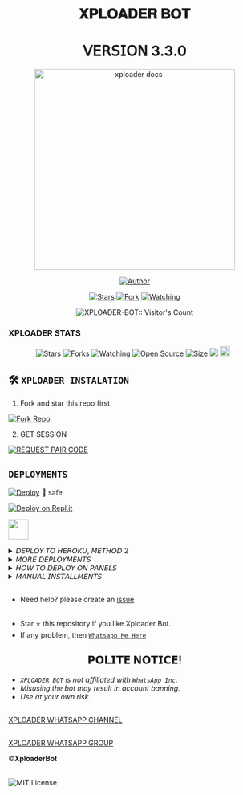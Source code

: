 <h1 align="center"> 𝐗𝐏𝐋𝐎𝐀𝐃𝐄𝐑 𝐁𝐎𝐓 </h1>
<h1 align="center"> 𝖵𝖤𝖱𝖲𝖨𝖮𝖭 3.3.0 </h1>

<p align="center">
  <a href="https://github.com/Dark-Xploit/XPLOADER-BOT">
    <img alt="xploader docs" height="400" src="https://i.ibb.co/DRW8wCV/Xploader4.jpg">
  </a>
</p>
    
   
  
</a>
</p>
<p align="center">
<a href="https://github.com/Dark-Xploit"><img title="Author" src="https://img.shields.io/badge/XPLOADER-BOT-skyblue?style=for-the-badge&logo=telegram"></a>
<p/>
<p align="center">
<a href="https://github.com/Dark-Xploit/XPLOADER-BOT/stargazers/"><img title="Stars" src="https://img.shields.io/github/stars/Dark-Xploit/XPLOADER-BOT?&style=social"></a>
<a href="https://github.com/Dark-Xploit/XPLOADER-BOT/network/members"><img title="Fork" src="https://img.shields.io/github/forks/Dark-Xploit/XPLOADER-BOT?style=social"></a>
<a href="https://github.com/Dark-Xploit/XPLOADER-BOT/watchers"><img title="Watching" src="https://img.shields.io/github/watchers/Dark-Xploit/XPLOADER-BOT?label=Watching&style=social"></a>
</p>
<p align="center"><img src="https://profile-counter.glitch.me/{Dark-Xploit}/count.svg" alt="XPLOADER-BOT:: Visitor's Count" /></p>


<h3>XPLOADER STATS</h3>

<p align="center">
<a href="https://github.com/Dark-Xploit/XPLOADER-BOT/stargazers/"><img title="Stars" src="https://img.shields.io/github/stars/Dark-Xploit/XPLOADER-BOT?color=orange&style=flat-square"></a>
<a href="https://github.com/Dark-Xploit/XPLOADER-BOT/network/members"><img title="Forks" src="https://img.shields.io/github/forks/Dark-Xploit/XPLOADER-BOT?color=orange&style=flat-square"></a>
<a href="https://github.com/Dark-Xploit/XPLOADER-BOT/watchers"><img title="Watching" src="https://img.shields.io/github/watchers/Dark-Xploit/XPLOADER-BOT?label=Watchers&color=orange&style=flat-square"></a>
<a href="https://github.com/Dark-Xploit/XPLOADER-BOT"><img title="Open Source" src="https://img.shields.io/badge/Author-Tylor-orange?v=103"></a>
<a href="https://github.com/Dark-Xploit/XPLOADER-BOT/"><img title="Size" src="https://img.shields.io/github/repo-size/Dark-Xploit/XPLOADER-BOT?style=flat-square&color=orange"></a>
<a href="https://hits.seeyoufarm.com"><img src="https://hits.seeyoufarm.com/api/count/incr/badge.svg?url=https%3A%2F%2Fgithub.com%2FDark-Xploit%2FXPLOADER-BOT&count_bg=%23FFA500&title_bg=%23555555&icon=probot.svg&icon_color=%23FFA500&title=hits&edge_flat=false"/></a>
<a href="https://github.com/Dark-Xploit/XPLOADER-BOT/graphs/commit-activity"><img height="20" src="https://img.shields.io/badge/Maintained%3F-Yes-orange.svg"></a>&nbsp;&nbsp;
</p>
<p align='center'>
</p>

  
## 🛠️ `XPLOADER INSTALATION`
1. Fork and star this repo first
    <br>
    <p align="center">
<a href='https://github.com/Dark-Xploit/XPLOADER-BOT/fork' target="_blank"><img alt='Fork Repo' src='https://img.shields.io/badge/Fork Repo-100000?style=for-the-badge&logo=scan&logoColor=white&labelColor=darkblue&color=darkgreen'/></a>

2. GET SESSION
    <br>
    <p align="center">
<a href='https://xploader-deploy-9623bcd2cad7.herokuapp.com/' target="_blank"><img alt='REQUEST PAIR CODE' src='https://img.shields.io/badge/Pair_code-100000?style=for-the-badge&logo=scan&logoColor=white&labelColor=darkred&color=red'/></a>


## `DEPLOYMENTS`
  
[![Deploy](https://www.herokucdn.com/deploy/button.svg)](https://xploader-deploy-9623bcd2cad7.herokuapp.com/deploy)  💯 safe
    

[![Deploy on Repl.it](https://repl.it/badge/github/quiec/whatsAlfa)](https://repl.it/github/Dark-Xploit/XPLOADER-BOT)


<p align="left">
    <a href="https://app.koyeb.com/apps/deploy?type=git&repository=github.com%2FDark-Xploit%2FXPLOADER-BOT&branch=main&name=XPLOADER-BOT&builder=dockerfile&env[DATABASE_URL]=&env[SESSION_ID]=Enter+your+session+id+here&env[AUTO_STATUS_SEEN]=true&env=[AUTO_REACT_STATUS]=true&env[OWNER_NUMBER]=Enter+your+number&env[OWNER_NAME]=Enter+your+name&env[TIMEZONE]=Africa/Nairobi">
        <img src="https://www.koyeb.com/static/images/deploy/button.svg" height="40"/>
    </a>
</p>



<details>
<summary>𝘋𝘌𝘗𝘓𝘖𝘠 𝘛𝘖 𝘏𝘌𝘙𝘖𝘒𝘜, 𝘔𝘌𝘛𝘏𝘖𝘋 2</summary>
 
* `Fork` Xploader Repository or `sync` if you had forked.
* `Link` to your WhatsApp using Server 1, 2 or 3
* Incase you use Server 3, paste the session id on settings.js @SESSION_ID
* If you used Server 2, upload the `creds.json` received in the `session` folder.
* Alternatively; you can open the `creds.json` using `Mt manager` or `treb edit` and copy everything and paste at `creds.json` on the `session` folder.
* Go to `src>data>role>owner.json` and enter your number.
* Edit your details at `settings.js` (Optional).
* Create an `heroku` account if you don't have.
* Then choose create new app
* Enter your app name and Create.
* Connect with your GitHub account.
* Search Xploader-bot, and connect.
* Press deploy and wait for a few minutes.
* Enjoy.
</details>

<details>
<summary>𝘔𝘖𝘙𝘌 𝘋𝘌𝘗𝘓𝘖𝘠𝘔𝘌𝘕𝘛𝘚</summary>
 
<p align="center">
  <a href="https://dashboard.render.com/select-repo?type=web"><img src="https://img.shields.io/badge/render-333333?style=for-the-badge&logo=render&logoColor=FFFFFF"></a>
  <p align="center">
  <a href="https://account.solarhosting.cc/register?ref=6JR38R0T"><img src="https://img.shields.io/badge/solar hosting-000000?style=for-the-badge&logo=solar hosting&logoColor=FFA500"></a>
 <p align="center">
  <a href="https://bot-hosting.net/?aff=1230335382248488971"><img src="https://img.shields.io/badge/bot hosting-000000?style=for-the-badge&logo=bot hosting &logoColor=FFA500"></a>
</details>


<details>
<summary>𝘏𝘖𝘞 𝘛𝘖 𝘋𝘌𝘗𝘓𝘖𝘠 𝘖𝘕 𝘗𝘈𝘕𝘌𝘓𝘚</summary>
 
1. `Fork` the Repository.
2. If already forked then `sync` fork repository.
3. Click on the green `Code` button and click `download as zip`.
4. `Upload` the script zip file to your `panel`.
5. `Unarchieve` the uploaded zip file.
6. Open the `unarchieved folder` and `move` all files to container by typing (`../`)
7. Now go to `console` and `start` bot.
8. Wait for `5-10 mins` to enter your number.
9. Enter your number when requested to get the pair code.
10. Enter pair code in link devices in whatsapp.
11. Deployment successful.
</details>
 

<details>
<summary>𝘔𝘈𝘕𝘜𝘈𝘓 𝘐𝘕𝘚𝘛𝘈𝘓𝘓𝘔𝘌𝘕𝘛𝘚</summary>
  
## `REQUIREMENTS`
* [Node.js](https://nodejs.org/en/)
* [Git](https://git-scm.com/downloads)
* [FFmpeg](https://github.com/BtbN/FFmpeg-Builds/releases/download/autobuild-2020-12-08-13-03/ffmpeg-n4.3.1-26-gca55240b8c-win64-gpl-4.3.zip)
* [Libwebp](https://developers.google.com/speed/webp/download)
* Any text editor
  
## `CLONE REPO & INSTALLATION DEPENDENCIES`
```bash
git clone https://github.com/<your gitHub Username>/XPLOADER-BOT.git
cd XPLOADER-BOT
npm start
```

## `FOR SSH/UBUNTU/LINUX`
```bash
sudo apt-get update
sudo apt-get upgrade -y
sudo apt-get install -y bash
sudo apt-get install -y libwebp
sudo apt-get install -y git
sudo apt-get install -y nodejs
sudo apt-get install -y ffmpeg
sudo apt-get install -y wget
sudo apt-get install -y imagemagick
git clone https://github.com/<your-gitHub-Username>/XPLOADER-BOT
cd XPLOADER-BOT
npm install
npm start
```

## `FOR TERMUX`
```bash
apt update -y && apt upgrade -y && pkg update -y && pkg upgrade -y && pkg install bash -y && pkg install libwebp -y && pkg install git -y && pkg install nodejs -y && pkg install ffmpeg -y && pkg install wget -y && pkg install imagemagick -y && pkg install yarn && termux-setup-storage
cd /sdcard
cd bot folder name
yarn install
npm start
```

## `FOR 24/7 ACTIVATION PM2 (TERMUX)`
```bash
npm i -g pm2 && pm2 start index.js && pm2 save && pm2 logs
```

## `FOR 24/7 ACTIVATION RE-EXECUTION PM2 (TERMUX)`
```bash
npm i -g pm2 && pm2 start index.js -f && pm2 save && pm2 logs
```
</details>


</p>

##
* Need help? please create an <a href="https://github.com/Dark-Xploit/XPLOADER-BOT/issues">issue</a></p>

##
- Star ⭐ this repository if you like Xploader Bot.
- If any problem, then [`Whatsapp Me Here`](https://wa.me/254754783972)

##
<h2 align="center">  𝗣𝗢𝗟𝗜𝗧𝗘 𝗡𝗢𝗧𝗜𝗖𝗘!
</h2>

- *`XPLOADER BOT` is not affiliated with `WhatsApp Inc`.*
- *Misusing the bot may result in account banning.*
- *Use at your own risk.*

##
 [ XPLOADER WHATSAPP CHANNEL ](https://whatsapp.com/channel/0029VaaxfYH2ER6oOMkqFS3W)
 
## 
 [XPLOADER WHATSAPP GROUP ](https://chat.whatsapp.com/B6Hk3829WHYChdpqnuz7bL)

 
©𝐗𝐩𝐥𝐨𝐚𝐝𝐞𝐫𝐁𝐨𝐭
##
![MIT License](https://img.shields.io/badge/License-yellow.svg)
